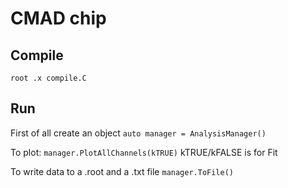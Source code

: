 # CMAD chip

## Compile
```
root .x compile.C
```

## Run

First of all create an object `auto manager = AnalysisManager()`

To plot: `manager.PlotAllChannels(kTRUE)` kTRUE/kFALSE is for Fit

To write data to a .root and a .txt file `manager.ToFile()`
